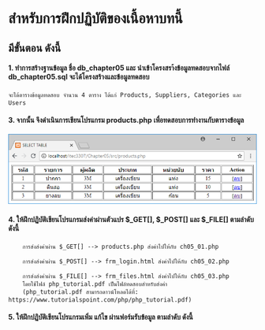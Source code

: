 # สำหรับการฝึกปฏิบัติของเนื้อหาบทนี้
## มีขั้นตอน ดังนี้
#### 1. ทำการสร้างฐานข้อมูล ชื่อ db_chapter05 และ นำเข้าโครงสรา้งข้อมูลทดสอบจากไฟล์ db_chapter05.sql จะได้โครงสร้างและข้อมูลทดสอบ 
```
จะได้ตารางข้อมูลทดสอบ จำนวน 4 ตาราง ได้แก่ Products, Suppliers, Categories และ Users
```
#### 3. จากนั้น จึงดำเนินการเขียนโปรแกรม products.php เพื่อทดสอบการทำงานกับตารางข้อมูล 

<img src=../output/products.png>

#### 4. ให้ฝึกปฏิบัติเขียนโปรแกรมส่งค่าผ่านตัวแปร $_GET[], $_POST[]  และ $_FILE[] ตามลำดับ ดังนี้
```
    การส่งส่งค่าผ่าน $_GET[] --> products.php ส่งค่าไปให้กับ ch05_01.php
```
```
    การส่งส่งค่าผ่าน $_POST[] --> frm_login.html ส่งค่าไปให้กับ ch05_02.php
```
```
    การส่งส่งค่าผ่าน $_FILE[] --> frm_files.html ส่งค่าไปให้กับ ch05_03.php 
    โดยใช้ไฟล์ php_tutorial.pdf เป็นไฟล์ทดสอบสำหรับส่งค่า 
    (php_tutorial.pdf สามารถดาวน์โหลดได้ที่: https://www.tutorialspoint.com/php/php_tutorial.pdf)
```
#### 5. ให้ฝึกปฏิบัติเขียนโปรแกรมเพิ่ม แก้ไข ผ่านฟอร์มรับข้อมูล ตามลำดับ ดังนี้
